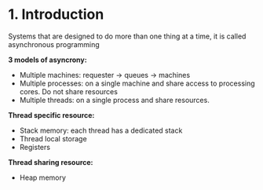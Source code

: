 # 1. Introduction
Systems that are designed to do more than one thing at a time, it is called
asynchronous programming

**3 models of asyncrony:**
- Multiple machines: requester -> queues -> machines
- Multiple processes: on a single machine and share access to processing cores. Do not share resources
- Multiple threads: on a single process and share resources.
 
**Thread specific resource:**
- Stack memory: each thread has a dedicated stack
- Thread local storage
- Registers

**Thread sharing resource:**
- Heap memory

